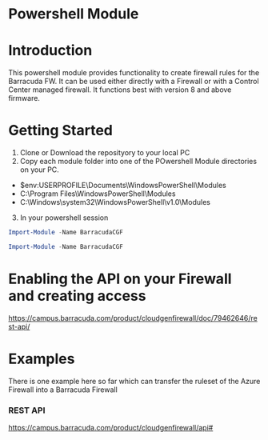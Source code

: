 # Powershell Module

# Introduction
This powershell module provides functionality to create firewall rules for the Barracuda FW. It can be used either directly with a Firewall or with a Control Center managed firewall. 
It functions best with version 8 and above firmware.


# Getting Started
1. Clone or Download the reposityory to your local PC
2. Copy each module folder into one of the POwershell Module directories on your PC. 

  * $env:USERPROFILE\Documents\WindowsPowerShell\Modules
  * C:\Program Files\WindowsPowerShell\Modules
  * C:\Windows\system32\WindowsPowerShell\v1.0\Modules

3. In your powershell session 
```powershell
Import-Module -Name BarracudaCGF
```

```powershell
Import-Module -Name BarracudaCGF
```

# Enabling the API on your Firewall and creating access
https://campus.barracuda.com/product/cloudgenfirewall/doc/79462646/rest-api/

# Examples
There is one example here so far which can transfer the ruleset of the Azure Firewall into a Barracuda Firewall


### REST API
https://campus.barracuda.com/product/cloudgenfirewall/api#